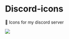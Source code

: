 # Discord-icons
🎨 Icons for my discord server

![](https://user-images.githubusercontent.com/58228910/126196917-c9cdaac6-2d14-4bd1-aa38-91cc0219524e.png)
